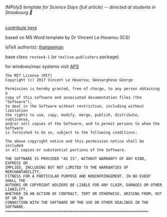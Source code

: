 ###### IMPolyS template for Science Days (full article) -- directed at students in Strasbourg :metal:

[contribute here](https://github.com/thatgeeman/egg-impolys.git)

based on MS Word template by Dr Vincent Le Houerou (ICS)

laTeX author(s): [thatgeeman](https://github.com/thatgeeman)

base class: `revtex4-1` (or `texlive-publishers` package)

for windows/mac systems visit [APS](https://journals.aps.org/revtex)

```
The MIT License (MIT)
Copyright (c) 2017 Vincent Le Houerou; Geevarghese George

Permission is hereby granted, free of charge, to any person obtaining a 
copy of this software and associated documentation files (the "Software"), 
to deal in the Software without restriction, including without limitation 
the rights to use, copy, modify, merge, publish, distribute, sublicense, 
and/or sell copies of the Software, and to permit persons to whom the Software
is furnished to do so, subject to the following conditions:

The above copyright notice and this permission notice shall be included 
in all copies or substantial portions of the Software.

THE SOFTWARE IS PROVIDED "AS IS", WITHOUT WARRANTY OF ANY KIND, EXPRESS OR 
IMPLIED, INCLUDING BUT NOT LIMITED TO THE WARRANTIES OF MERCHANTABILITY, 
FITNESS FOR A PARTICULAR PURPOSE AND NONINFRINGEMENT. IN NO EVENT SHALL THE 
AUTHORS OR COPYRIGHT HOLDERS BE LIABLE FOR ANY CLAIM, DAMAGES OR OTHER LIABILITY, 
WHETHER IN AN ACTION OF CONTRACT, TORT OR OTHERWISE, ARISING FROM, OUT OF OR IN 
CONNECTION WITH THE SOFTWARE OR THE USE OR OTHER DEALINGS IN THE SOFTWARE.
================================================================
```
